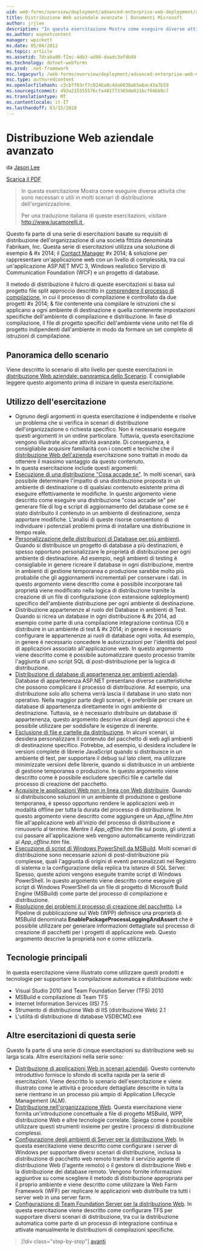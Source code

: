 ```yaml
---
uid: web-forms/overview/deployment/advanced-enterprise-web-deployment/advanced-enterprise-web-deployment
title: Distribuzione Web aziendale avanzate | Documenti Microsoft
author: jrjlee
description: "In questa esercitazione Mostra come eseguire diverse attività che sono necessari o utili in molti scenari di distribuzione dell'organizzazione. Per un translati italiana..."
ms.author: aspnetcontent
manager: wpickett
ms.date: 05/04/2012
ms.topic: article
ms.assetid: 7dcaba80-f2ec-4db3-ad98-daadc3afdb49
ms.technology: dotnet-webforms
ms.prod: .net-framework
msc.legacyurl: /web-forms/overview/deployment/advanced-enterprise-web-deployment/advanced-enterprise-web-deployment
msc.type: authoredcontent
ms.openlocfilehash: c3cb7f63cf7c0246a0c4da6038a65a6ac43a7b59
ms.sourcegitcommit: 493a215355576cfa481773365de021bcf04bb9c7
ms.translationtype: MT
ms.contentlocale: it-IT
ms.lasthandoff: 03/15/2018
---
```

<a name="advanced-enterprise-web-deployment"></a>Distribuzione Web aziendale avanzato
====================
da [Jason Lee](https://github.com/jrjlee)

[Scarica il PDF](https://msdnshared.blob.core.windows.net/media/MSDNBlogsFS/prod.evol.blogs.msdn.com/CommunityServer.Blogs.Components.WeblogFiles/00/00/00/63/56/8130.DeployingWebAppsInEnterpriseScenarios.pdf)

> In questa esercitazione Mostra come eseguire diverse attività che sono necessari o utili in molti scenari di distribuzione dell'organizzazione.
> 
> Per una traduzione italiana di queste esercitazioni, visitare [ http://www.lucamorelli.it ](http://www.lucamorelli.it).


Questo fa parte di una serie di esercitazioni basate su requisiti di distribuzione dell'organizzazione di una società fittizia denominata Fabrikam, Inc. Questa serie di esercitazioni utilizza una soluzione di esempio & #x 2014; il [Contact Manager](../web-deployment-in-the-enterprise/the-contact-manager-solution.md) #x 2014; & soluzione per rappresentare un'applicazione web con un livello di complessità, tra cui un'applicazione ASP.NET MVC 3, Windows realistico Servizio di Communication Foundation (WCF) e un progetto di database.

Il metodo di distribuzione il fulcro di queste esercitazioni si basa sul progetto file split approccio descritto in [comprendere il processo di compilazione](../web-deployment-in-the-enterprise/understanding-the-build-process.md), in cui il processo di compilazione è controllato da due progetti #x 2014; & file contenente una compilare le istruzioni che si applicano a ogni ambiente di destinazione e quella contenente impostazioni specifiche dell'ambiente di compilazione e distribuzione. In fase di compilazione, il file di progetto specifici dell'ambiente viene unito nel file di progetto indipendenti dall'ambiente in modo da formare un set completo di istruzioni di compilazione.

## <a name="scenario-overview"></a>Panoramica dello scenario

Viene descritto lo scenario di alto livello per queste esercitazioni in [distribuzione Web aziendale: panoramica dello Scenario](../deploying-web-applications-in-enterprise-scenarios/enterprise-web-deployment-scenario-overview.md). È consigliabile leggere questo argomento prima di iniziare in questa esercitazione.

## <a name="how-to-use-this-tutorial"></a>Utilizzo dell'esercitazione

- Ognuno degli argomenti in questa esercitazione è indipendente e risolve un problema che si verifica in scenari di distribuzione dell'organizzazione o richiesta specifico. Non è necessario eseguire questi argomenti in un ordine particolare. Tuttavia, questa esercitazione vengono illustrate alcune attività avanzate. Di conseguenza, è consigliabile acquisire familiarità con i concetti e tecniche che il [distribuzione Web dell'azienda](../web-deployment-in-the-enterprise/web-deployment-in-the-enterprise.md) esercitazione sono trattati in modo da ottenere il massimo vantaggio da questo contenuto.
- In questa esercitazione include questi argomenti:
- [Esecuzione di una distribuzione "Cosa accade se"](performing-a-what-if-deployment.md). In molti scenari, sarà possibile determinare l'impatto di una distribuzione proposta in un ambiente di destinazione o di qualsiasi contenuto esistente prima di eseguire effettivamente le modifiche. In questo argomento viene descritto come eseguire una distribuzione "cosa accade se" per generare file di log e script di aggiornamento del database come se è stato distribuito il contenuto in un ambiente di destinazione, senza apportare modifiche. L'analisi di queste risorse consentono di individuare i potenziali problemi prima di installare una distribuzione in tempo reale.
- [Personalizzazione delle distribuzioni di Database per più ambienti](customizing-database-deployments-for-multiple-environments.md). Quando si distribuisce un progetto di database a più destinazioni, è spesso opportuno personalizzare le proprietà di distribuzione per ogni ambiente di destinazione. Ad esempio, negli ambienti di testing è consigliabile in genere ricreare il database in ogni distribuzione, mentre in ambienti di gestione temporanea o produzione sarebbe molto più probabile che gli aggiornamenti incrementali per conservare i dati. In questo argomento viene descritto come è possibile incorporare tali proprietà viene modificato nella logica di distribuzione tramite la creazione di un file di configurazione (con estensione sqldeployment) specifico dell'ambiente distribuzione per ogni ambiente di destinazione.
- Distribuzione appartenenze al ruolo del Database in ambienti di Test. Quando si ricrea un database in ogni distribuzione & #x 2014, ad esempio come parte di una compilazione integrazione continua (CI) e distribuire in un ambiente di test & #x 2014; in genere è necessario configurare le appartenenze ai ruoli di database ogni volta. Ad esempio, in genere è necessario concedere le autorizzazioni per l'identità del pool di applicazioni associato all'applicazione web. In questo argomento viene descritto come è possibile automatizzare questo processo tramite l'aggiunta di uno script SQL di post-distribuzione per la logica di distribuzione.
- [Distribuzione di database di appartenenza per ambienti aziendali](deploying-membership-databases-to-enterprise-environments.md). Database di appartenenza ASP.NET presentano diverse caratteristiche che possono complicare il processo di distribuzione. Ad esempio, una distribuzione solo allo schema verrà lascia il database in uno stato non operativo. Nella maggior parte degli scenari, è preferibile per creare un database di appartenenza direttamente in ogni ambiente di destinazione. Tuttavia, se è necessario distribuire un database di appartenenza, questo argomento descrive alcuni degli approcci che è possibile utilizzare per soddisfare le esigenze di inerente.
- [Esclusione di file e cartelle da distribuzione](excluding-files-and-folders-from-deployment.md). In alcuni scenari, si desidera personalizzare il contenuto del pacchetto di web agli ambienti di destinazione specifico. Potrebbe, ad esempio, si desidera includere le versioni complete di librerie JavaScript quando si distribuisce in un ambiente di test, per supportare il debug sul lato client, ma utilizzare minimizzate versioni delle librerie, quando si distribuisce in un ambiente di gestione temporanea o produzione. In questo argomento viene descritto come è possibile escludere specifici file e cartelle dal processo di creazione del pacchetto.
- [Acquisire le applicazioni Web non in linea con Web distribuire](taking-web-applications-offline-with-web-deploy.md). Quando si distribuiscono soluzioni in un ambiente di produzione o gestione temporanea, è spesso opportuno rendere le applicazioni web in modalità offline per tutta la durata del processo di distribuzione. In questo argomento viene descritto come aggiungere un *App\_offline.htm* file all'applicazione web all'inizio del processo di distribuzione e rimuoverlo al termine. Mentre il *App\_offline.htm* file sul posto, gli utenti a cui passare all'applicazione web vengono automaticamente reindirizzati al *App\_offline.htm* file.
- [Esecuzione di script di Windows PowerShell da MSBuild](running-windows-powershell-scripts-from-msbuild-project-files.md). Molti scenari di distribuzione sono necessarie azioni di post-distribuzione più complesse, quali l'aggiunta di origini di eventi personalizzati nel Registro di sistema o la configurazione della replica tra istanze di SQL Server. Spesso, queste azioni vengono eseguite tramite script di Windows PowerShell. In questo argomento viene descritto come eseguire gli script di Windows PowerShell da un file di progetto di Microsoft Build Engine (MSBuild) come parte del processo di compilazione e distribuzione.
- [Risoluzione dei problemi il processo di creazione del pacchetto](troubleshooting-the-packaging-process.md). La Pipeline di pubblicazione sul Web (WPP) definisce una proprietà di MSBuild denominata **EnablePackageProcessLoggingAndAssert** che è possibile utilizzare per generare informazioni dettagliate sul processo di creazione di pacchetti per i progetti di applicazione web. Questo argomento descrive la proprietà non e come utilizzarla.

## <a name="key-technologies"></a>Tecnologie principali

In questa esercitazione viene illustrato come utilizzare questi prodotti e tecnologie per supportare la compilazione automatica e distribuzione web:

- Visual Studio 2010 and Team Foundation Server (TFS) 2010
- MSBuild e compilazione di Team TFS
- Internet Information Services (IIS) 7.5
- Strumento di distribuzione Web di IIS (distribuzione Web) 2.1
- L'utilità di distribuzione di database VSDBCMD.exe

## <a name="other-tutorials-in-this-series"></a>Altre esercitazioni di questa serie

Questo fa parte di una serie di cinque esercitazioni su distribuzione web su larga scala. Altre esercitazioni nella serie sono:

- [Distribuzione di applicazioni Web in scenari aziendali](../deploying-web-applications-in-enterprise-scenarios/deploying-web-applications-in-enterprise-scenarios.md). Questo contenuto introduttivo fornisce lo sfondo di scelta rapida per la serie di esercitazioni. Viene descritto lo scenario dell'esercitazione e viene illustrato come le attività e procedure dettagliate descritte in tutta la serie rientrano in un processo più ampio di Application Lifecycle Management (ALM).
- [Distribuzione nell'organizzazione Web](../web-deployment-in-the-enterprise/web-deployment-in-the-enterprise.md). Questa esercitazione viene fornita un'introduzione concettuale a file di progetto MSBuild, WPP, distribuzione Web e altre tecnologie correlate. Spiega come è possibile utilizzare questi strumenti insieme per gestire i processi di distribuzione complessi.
- [Configurazione degli ambienti di Server per la distribuzione Web](../configuring-server-environments-for-web-deployment/configuring-server-environments-for-web-deployment.md). In questa esercitazione viene descritto come configurare i server di Windows per supportare diversi scenari di distribuzione, inclusa la distribuzione di pacchetto web remoto tramite il servizio agente di distribuzione Web (l'agente remoto) o il gestore di distribuzione Web e la distribuzione del database remoto. Vengono fornite informazioni aggiuntive su come scegliere il metodo di distribuzione appropriata per il proprio ambiente e viene descritto come utilizzare la Web Farm Framework (WFF) per replicare le applicazioni web distribuite tra tutti i server web in una server farm.
- [Configurazione di Team Foundation Server per la distribuzione Web](../configuring-team-foundation-server-for-web-deployment/configuring-team-foundation-server-for-web-deployment.md). In questa esercitazione viene descritto come configurare TFS per supportare diversi scenari di distribuzione, tra cui la distribuzione automatica come parte di un processo di integrazione continua e attivate manualmente le distribuzioni di compilazioni specifiche.

>[!div class="step-by-step"]
[avanti](performing-a-what-if-deployment.md)
